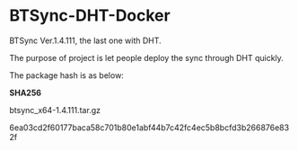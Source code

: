 # BTSync-DHT-Docker
BTSync Ver.1.4.111, the last one with DHT.

The purpose of project is let people deploy the sync through DHT quickly.

The package hash is as below:

**SHA256**

btsync_x64-1.4.111.tar.gz

6ea03cd2f60177baca58c701b80e1abf44b7c42fc4ec5b8bcfd3b266876e832f
